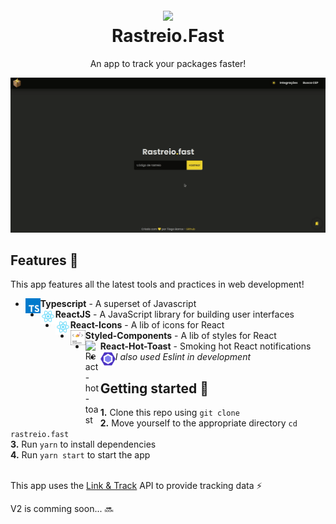 <h1 align="center">
  <br>
  <img src="./public/favicon.ico"/>
  <br>
  Rastreio.Fast
 </h1>

<p align="center">An app to track your packages faster! </p>

<div align="center">
  <img src="public/gif.gif"/>
</div>

## Features 🧪
This app features all the latest tools and practices in web development!
 - <img align="left" alt="Typescript" width="24px" src="https://raw.githubusercontent.com/github/explore/80688e429a7d4ef2fca1e82350fe8e3517d3494d/topics/typescript/typescript.png" />**Typescript** - A superset of Javascript
 - <img align="left" alt="ReactJs" width="24px" src="https://raw.githubusercontent.com/github/explore/80688e429a7d4ef2fca1e82350fe8e3517d3494d/topics/react/react.png" />**ReactJS** - A JavaScript library for building user interfaces
 - <img align="left" alt="React-Icons" width="24px" src="https://raw.githubusercontent.com/github/explore/80688e429a7d4ef2fca1e82350fe8e3517d3494d/topics/react/react.png" />**React-Icons** - A lib of icons for React
 - <img align="left" alt="Styled-Components" width="24px" src="https://raw.githubusercontent.com/github/explore/80688e429a7d4ef2fca1e82350fe8e3517d3494d/topics/styled-components/styled-components.png" />**Styled-Components** - A lib of styles for React
 - <img align="left" alt="React-hot-toast" width="24px" src="https://res.cloudinary.com/practicaldev/image/fetch/s--s6Nz7fC3--/c_limit%2Cf_auto%2Cfl_progressive%2Cq_auto%2Cw_880/https://raw.githubusercontent.com/ngneat/hot-toast/master/assets/logo.svg%3Fraw%3Dtrue" />**React-Hot-Toast** - Smoking hot React notifications
 - <img align="left" alt="ESLint" width="24px" src="https://raw.githubusercontent.com/github/explore/80688e429a7d4ef2fca1e82350fe8e3517d3494d/topics/eslint/eslint.png" /> _I also used Eslint in development_

## Getting started 🚀

**1.** Clone this repo using `git clone`<br />
**2.** Move yourself to the appropriate directory `cd rastreio.fast`<br />
**3.** Run `yarn` to install dependencies<br />
**4.** Run `yarn start` to start the app
<br>
<br>

This app uses the [Link & Track](https://linketrack.com/) API to provide tracking data ⚡

V2 is comming soon... 🔜
